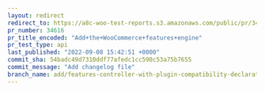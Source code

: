 ```yaml
---
layout: redirect
redirect_to: https://a8c-woo-test-reports.s3.amazonaws.com/public/pr/34616/api/index.html
pr_number: 34616
pr_title_encoded: "Add+the+WooCommerce+features+engine"
pr_test_type: api
last_published: "2022-09-08 15:42:51 +0000"
commit_sha: 54badc49d7310ddf77afedc1cc590c53a75b7655
commit_message: "Add changelog file"
branch_name: add/features-controller-with-plugin-compatibility-declaration
---
```

